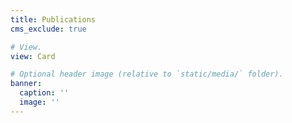 ```yaml
---
title: Publications
cms_exclude: true

# View.
view: Card

# Optional header image (relative to `static/media/` folder).
banner:
  caption: ''
  image: ''
---
```

